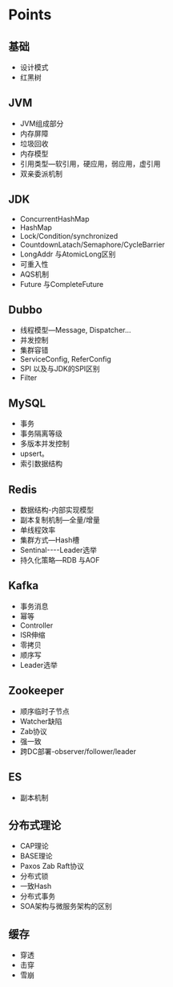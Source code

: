 # Points
## 基础
- 设计模式
- 红黑树
## JVM
- JVM组成部分
- 内存屏障
- 垃圾回收
- 内存模型
- 引用类型—软引用，硬应用，弱应用，虚引用
- 双亲委派机制
## JDK
- ConcurrentHashMap
- HashMap
- Lock/Condition/synchronized
- CountdownLatach/Semaphore/CycleBarrier
- LongAddr 与AtomicLong区别
- 可重入性
- AQS机制
- Future 与CompleteFuture
## Dubbo
- 线程模型—Message, Dispatcher...
- 并发控制
- 集群容错
- ServiceConfig, ReferConfig
- SPI 以及与JDK的SPI区别
- Filter

## MySQL

- 事务
- 事务隔离等级
- 多版本并发控制
- upsert。
- 索引数据结构

## Redis

- 数据结构-内部实现模型
- 副本复制机制—全量/增量
- 单线程效率
- 集群方式—Hash槽
- Sentinal----Leader选举
- 持久化策略—RDB 与AOF

## Kafka

- 事务消息
- 幂等
- Controller
- ISR伸缩
- 零拷贝
- 顺序写
- Leader选举

## Zookeeper

- 顺序临时子节点
- Watcher缺陷
- Zab协议
- 强一致
- 跨DC部署-observer/follower/leader

## ES

- 副本机制

## 分布式理论

- CAP理论
- BASE理论
- Paxos  Zab Raft协议
- 分布式锁
- 一致Hash
- 分布式事务
- SOA架构与微服务架构的区别

## 缓存

- 穿透
- 击穿
- 雪崩

